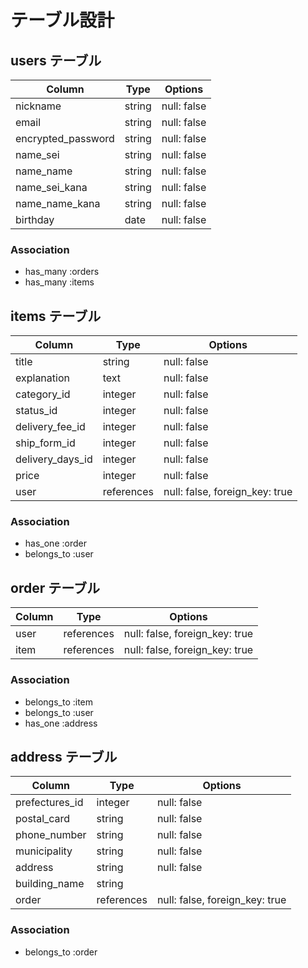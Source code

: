 # テーブル設計

## users テーブル

| Column             | Type    | Options     |
| --------           | ------  | ----------- |
| nickname           | string  | null: false |
| email              | string  | null: false |
| encrypted_password | string  | null: false |
| name_sei           | string  | null: false |
| name_name          | string  | null: false |
| name_sei_kana      | string  | null: false |
| name_name_kana     | string  | null: false |
| birthday           | date    | null: false |

### Association

- has_many :orders
- has_many :items

## items テーブル

| Column           | Type        | Options                        |
| ------           | ------      | -----------                    |
| title            | string      | null: false                    |
| explanation      | text        | null: false                    |
| category_id      | integer     | null: false                    |
| status_id        | integer     | null: false                    |
| delivery_fee_id  | integer     | null: false                    |
| ship_form_id     | integer     | null: false                    |
| delivery_days_id | integer     | null: false                    |
| price            | integer     | null: false                    |
| user             | references  | null: false, foreign_key: true |

### Association

- has_one    :order
- belongs_to :user

## order テーブル

| Column    | Type       | Options                        |
| ------    | ---------- | ------------------------------ |
| user      | references | null: false, foreign_key: true |
| item      | references | null: false, foreign_key: true |

### Association

- belongs_to :item
- belongs_to :user
- has_one    :address

## address テーブル

| Column         | Type        | Options                        |
| ------         | ----------  | ------------------------------ |
| prefectures_id | integer     | null: false                    |
| postal_card    | string      | null: false                    |
| phone_number   | string      | null: false                    |
| municipality   | string      | null: false                    |
| address        | string      | null: false                    |
| building_name  | string      |                                |
| order          | references  | null: false, foreign_key: true |

### Association

- belongs_to :order